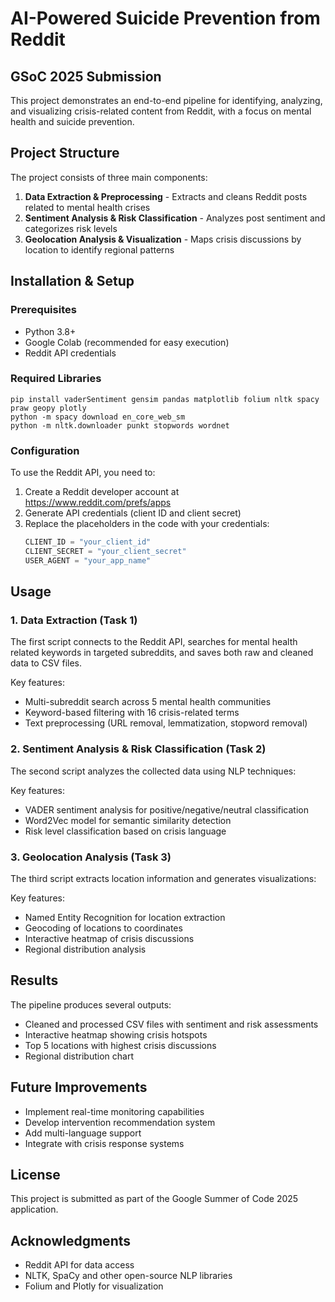 # AI-Powered Suicide Prevention from Reddit

## GSoC 2025 Submission

This project demonstrates an end-to-end pipeline for identifying, analyzing, and visualizing crisis-related content from Reddit, with a focus on mental health and suicide prevention.

## Project Structure

The project consists of three main components:

1. **Data Extraction & Preprocessing** - Extracts and cleans Reddit posts related to mental health crises
2. **Sentiment Analysis & Risk Classification** - Analyzes post sentiment and categorizes risk levels
3. **Geolocation Analysis & Visualization** - Maps crisis discussions by location to identify regional patterns

## Installation & Setup

### Prerequisites
- Python 3.8+
- Google Colab (recommended for easy execution)
- Reddit API credentials

### Required Libraries
```
pip install vaderSentiment gensim pandas matplotlib folium nltk spacy praw geopy plotly
python -m spacy download en_core_web_sm
python -m nltk.downloader punkt stopwords wordnet
```

### Configuration
To use the Reddit API, you need to:
1. Create a Reddit developer account at https://www.reddit.com/prefs/apps
2. Generate API credentials (client ID and client secret)
3. Replace the placeholders in the code with your credentials:
   ```python
   CLIENT_ID = "your_client_id"
   CLIENT_SECRET = "your_client_secret"
   USER_AGENT = "your_app_name"
   ```

## Usage

### 1. Data Extraction (Task 1)
The first script connects to the Reddit API, searches for mental health related keywords in targeted subreddits, and saves both raw and cleaned data to CSV files.

Key features:
- Multi-subreddit search across 5 mental health communities
- Keyword-based filtering with 16 crisis-related terms
- Text preprocessing (URL removal, lemmatization, stopword removal)

### 2. Sentiment Analysis & Risk Classification (Task 2)
The second script analyzes the collected data using NLP techniques:

Key features:
- VADER sentiment analysis for positive/negative/neutral classification
- Word2Vec model for semantic similarity detection
- Risk level classification based on crisis language

### 3. Geolocation Analysis (Task 3)
The third script extracts location information and generates visualizations:

Key features:
- Named Entity Recognition for location extraction
- Geocoding of locations to coordinates
- Interactive heatmap of crisis discussions
- Regional distribution analysis

## Results

The pipeline produces several outputs:
- Cleaned and processed CSV files with sentiment and risk assessments
- Interactive heatmap showing crisis hotspots
- Top 5 locations with highest crisis discussions
- Regional distribution chart

## Future Improvements
- Implement real-time monitoring capabilities
- Develop intervention recommendation system
- Add multi-language support
- Integrate with crisis response systems

## License
This project is submitted as part of the Google Summer of Code 2025 application.

## Acknowledgments
- Reddit API for data access
- NLTK, SpaCy and other open-source NLP libraries
- Folium and Plotly for visualization
